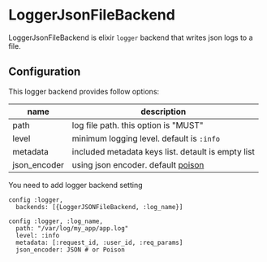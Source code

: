 LoggerJsonFileBackend
===

LoggerJsonFileBackend is elixir `logger` backend that writes json logs to a file.

Configuration
---

This logger backend provides follow options:

| name         | description |
| ------------ | ----------- |
| path         | log file path. this option is "MUST" |
| level        | minimum logging level. default is `:info` | 
| metadata     | included metadata keys list. detault is empty list |
| json\_encoder | using json encoder. default [poison](https://github.com/devinus/poison) |

You need to add logger backend setting

```
config :logger,
  backends: [{LoggerJSONFileBackend, :log_name}]

config :logger, :log_name,
  path: "/var/log/my_app/app.log"
  level: :info
  metadata: [:request_id, :user_id, :req_params]
  json_encoder: JSON # or Poison
```
